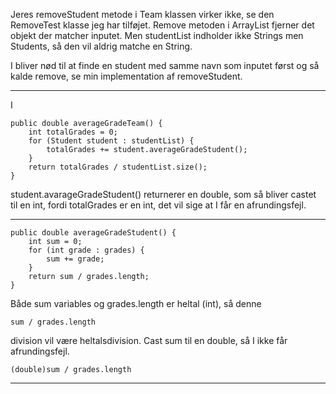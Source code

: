 Jeres removeStudent metode i Team klassen virker ikke, se den RemoveTest klasse jeg har tilføjet.
Remove metoden i ArrayList fjerner det objekt der matcher inputet. Men studentList indholder ikke Strings men Students, så 
den vil aldrig matche en String. 

I bliver nød til at finde en student med samme navn som inputet først og så kalde remove, se min implementation af removeStudent.

---

I 

    public double averageGradeTeam() {
        int totalGrades = 0;
        for (Student student : studentList) {
            totalGrades += student.averageGradeStudent();
        }
        return totalGrades / studentList.size();
    }

student.avarageGradeStudent() returnerer en double, som så bliver castet til en int, 
fordi totalGrades er en int, det vil sige at I får en afrundingsfejl. 

---

    public double averageGradeStudent() {
        int sum = 0;
        for (int grade : grades) {
            sum += grade;
        }
        return sum / grades.length;
    }

Både sum variables og grades.length er heltal (int), så denne

    sum / grades.length

division vil være heltalsdivision. Cast sum til en double, så I ikke får afrundingsfejl. 

    (double)sum / grades.length

---

